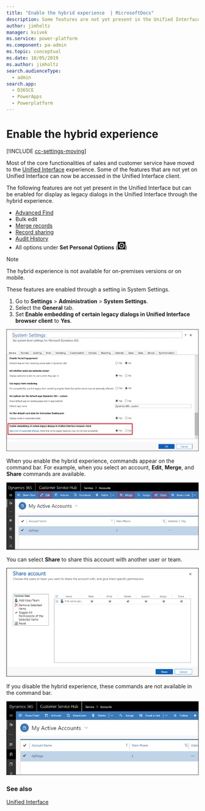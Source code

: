 ```yaml
---
title: "Enable the hybrid experience  | MicrosoftDocs"
description: Some features are not yet present in the Unified Interface but can be enabled for display as legacy dialogs in the Unified Interface through the hybrid experience.
author: jimholtz
manager: kvivek
ms.service: power-platform
ms.component: pa-admin
ms.topic: conceptual
ms.date: 10/05/2019
ms.author: jimholtz
search.audienceType: 
  - admin
search.app: 
  - D365CE
  - PowerApps
  - Powerplatform
---
```

# Enable the hybrid experience

[!INCLUDE [cc-settings-moving](../includes/cc-settings-moving.md)] 

Most of the core functionalities of sales and customer service have moved to the [Unified Interface](about-unified-interface.md) experience. Some of the features that are not yet on Unified Interface can now be accessed in the Unified Interface client. 

The following features are not yet present in the Unified Interface but can be enabled for display as legacy dialogs in the Unified Interface through the hybrid experience.

- [Advanced Find](/dynamics365/customer-engagement/basics/save-advanced-find-search.md) 
- Bulk edit
- [Merge records](/dynamics365/customer-engagement/basics/merge-duplicate-records-accounts-contacts-leads.md)
- [Record sharing](/dynamics365/customer-engagement/basics/assign-record-user-team.md)
- [Audit History](/dynamics365/customer-engagement/developer/auditing-overview.md)
- All options under **Set Personal Options** (![Settings gear](media/settings-gear-icon.png "Settings gear"))

 > [!NOTE]
   > The hybrid experience is not available for on-premises versions or on mobile.  

These features are enabled through a setting in System Settings.

1. Go to **Settings** > **Administration** > **System Settings**.  
2. Select the **General** tab.  
3. Set **Enable embedding of certain legacy dialogs in Unified Interface browser client** to **Yes**.

![Enable hybrid experience](media/hybrid-system-settings.png "Enable hybrid experience")

When you enable the hybrid experience, commands appear on the command bar. For example, when you select an account, **Edit**, **Merge**, and **Share** commands are available.

![Commands on command bar](media/hybrid-edit-merge-share.png "Commands on command bar")

You can select **Share** to share this account with another user or team.

![Share account](media/hybrid-share-account.png "Share account")

If you disable the hybrid experience, these commands are not available in the command bar.

![Commands not on command bar](media/hybrid-no-edit-merge-share.png "Commands not on command bar")

### See also  
 [Unified Interface](about-unified-interface.md)
